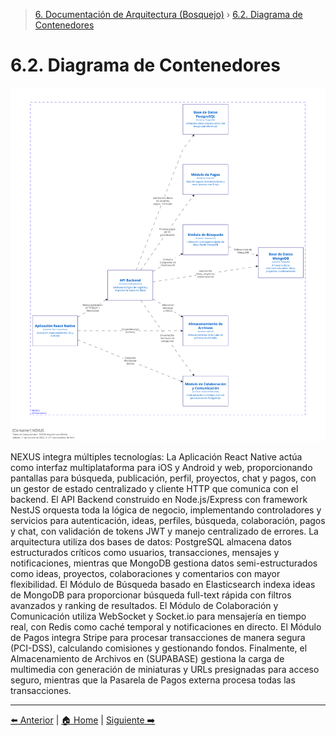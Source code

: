 > [6. Documentación de Arquitectura (Bosquejo)](../6.md) › [6.2. Diagrama de Contenedores](6.2.md)

# 6.2. Diagrama de Contenedores

![Diagrama de Contenedores](./diagram/dcontenedores.svg)

NEXUS integra múltiples tecnologías: La Aplicación React Native actúa como interfaz multiplataforma para iOS y Android y web, proporcionando pantallas para búsqueda, publicación, perfil, proyectos, chat y pagos, con un gestor de estado centralizado y cliente HTTP que comunica con el backend. El API Backend construido en Node.js/Express con framework NestJS orquesta toda la lógica de negocio, implementando controladores y servicios para autenticación, ideas, perfiles, búsqueda, colaboración, pagos y chat, con validación de tokens JWT y manejo centralizado de errores. La arquitectura utiliza dos bases de datos: PostgreSQL almacena datos estructurados críticos como usuarios, transacciones, mensajes y notificaciones, mientras que MongoDB gestiona datos semi-estructurados como ideas, proyectos, colaboraciones y comentarios con mayor flexibilidad. El Módulo de Búsqueda basado en Elasticsearch indexa ideas de MongoDB para proporcionar búsqueda full-text rápida con filtros avanzados y ranking de resultados. El Módulo de Colaboración y Comunicación utiliza WebSocket y Socket.io para mensajería en tiempo real, con Redis como caché temporal y notificaciones en directo. El Módulo de Pagos integra Stripe para procesar transacciones de manera segura (PCI-DSS), calculando comisiones y gestionando fondos. Finalmente, el Almacenamiento de Archivos en (SUPABASE) gestiona la carga de multimedia con generación de miniaturas y URLs presignadas para acceso seguro, mientras que la Pasarela de Pagos externa procesa todas las transacciones.

---

[⬅️ Anterior](../6.1/6.1.md) | [🏠 Home](../../README.md) | [Siguiente ➡️](../6.3/6.3.md)
